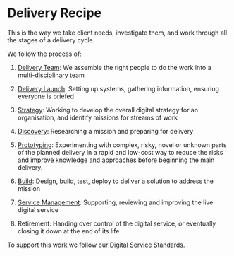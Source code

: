 # Delivery Recipe

This is the way we take client needs, investigate them, and work through all the stages of a delivery cycle.

We follow the process of:

1. [Delivery Team](//delivery_recipe/delivery_team.md): We assemble the right people to do the work into a multi-disciplinary team

2. [Delivery Launch](//delivery_recipe/delivery-launch.md): Setting up systems, gathering information, ensuring everyone is briefed

3. [Strategy](/delivery_recipe/Strategy/README.md): Working to develop the overall digital strategy for an organisation, and identify missions for streams of work

4. [Discovery](/delivery_recipe/Discovery/README.md): Researching a mission and preparing for delivery

5. [Prototyping](/delivery_recipe/Prototyping/README.md): Experimenting with complex, risky, novel or unknown parts of the planned delivery in a rapid and low-cost way to reduce the risks and improve knowledge and approaches before beginning the main delivery.

6. [Build](/delivery_recipe/Delivery/README.md): Design, build, test, deploy to deliver a solution to address the mission

7. [Service Management](/delivery_recipe/service-management.md): Supporting, reviewing and improving the live digital service

8. Retirement: Handing over control of the digital service, or eventually closing it down at the end of its life



To support this work we follow our [Digital Service Standards](//delivery_recipe/digital_service_standards.md).

